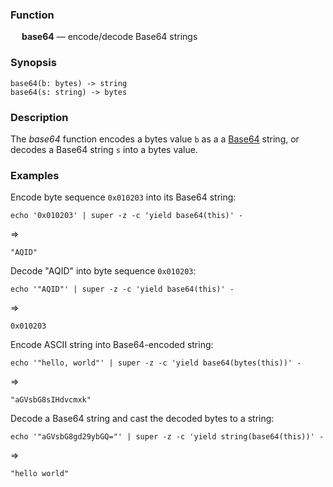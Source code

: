 ### Function

&emsp; **base64** &mdash; encode/decode Base64 strings

### Synopsis

```
base64(b: bytes) -> string
base64(s: string) -> bytes
```

### Description

The _base64_ function encodes a bytes value `b` as a
a [Base64](https://en.wikipedia.org/wiki/Base64) string,
or decodes a Base64 string `s` into a bytes value.

### Examples

Encode byte sequence `0x010203` into its Base64 string:
```mdtest-command
echo '0x010203' | super -z -c 'yield base64(this)' -
```
=>
```mdtest-output
"AQID"
```
Decode "AQID" into byte sequence `0x010203`:
```mdtest-command
echo '"AQID"' | super -z -c 'yield base64(this)' -
```
=>
```mdtest-output
0x010203
```
Encode ASCII string into Base64-encoded string:
```mdtest-command
echo '"hello, world"' | super -z -c 'yield base64(bytes(this))' -
```
=>
```mdtest-output
"aGVsbG8sIHdvcmxk"
```
Decode a Base64 string and cast the decoded bytes to a string:
```mdtest-command
echo '"aGVsbG8gd29ybGQ="' | super -z -c 'yield string(base64(this))' -
```
=>
```mdtest-output
"hello world"
```
